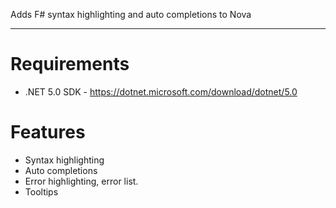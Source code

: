 
Adds F# syntax highlighting and auto completions to Nova

---

# Requirements

- .NET 5.0 SDK - https://dotnet.microsoft.com/download/dotnet/5.0

# Features

- Syntax highlighting
- Auto completions
- Error highlighting, error list.
- Tooltips